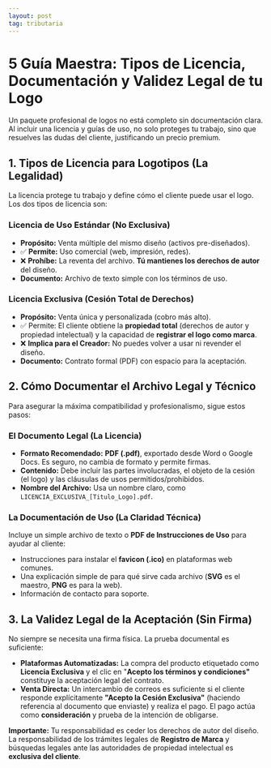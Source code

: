 ```yaml
---
layout: post
tag: tributaria
---
```


<h1>5 Guía Maestra: Tipos de Licencia, Documentación y Validez Legal de tu Logo</h1>
<p>Un paquete profesional de logos no está completo sin documentación clara. Al incluir una licencia y guías de uso, no solo proteges tu trabajo, sino que resuelves las dudas del cliente, justificando un precio premium.</p>

<h2>1. Tipos de Licencia para Logotipos (La Legalidad)</h2>
<p>La licencia protege tu trabajo y define cómo el cliente puede usar el logo. Los dos tipos de licencia son:</p>

<div class="license-type">
    <h3>Licencia de Uso Estándar (No Exclusiva)</h3>
    <ul>
        <li><strong>Propósito:</strong> Venta múltiple del mismo diseño (activos pre-diseñados).</li>
        <li>✅ <b>Permite:</b> Uso comercial (web, impresión, redes).</li>
        <li>❌ <b>Prohíbe:</b> La reventa del archivo. <b>Tú mantienes los derechos de autor</b> del diseño.</li>
        <li><strong>Documento:</strong> Archivo de texto simple con los términos de uso.</li>
    </div>

<div class="license-type">
    <h3>Licencia Exclusiva (Cesión Total de Derechos)</h3>
    <ul>
        <li><strong>Propósito:</strong> Venta única y personalizada (cobro más alto).</li>
        <li>✅ Permite: El cliente obtiene la <b>propiedad total</b> (derechos de autor y propiedad intelectual) y la capacidad de <b>registrar el logo como marca</b>.</li>
        <li>❌ <b>Implica para el Creador:</b> No puedes volver a usar ni revender el diseño.</li>
        <li><strong>Documento:</strong> Contrato formal (PDF) con espacio para la aceptación.</li>
    </ul>
</div>

<h2>2. Cómo Documentar el Archivo Legal y Técnico</h2>
<p>Para asegurar la máxima compatibilidad y profesionalismo, sigue estos pasos:</p>

<h3>El Documento Legal (La Licencia)</h3>
<ul>
    <li><strong>Formato Recomendado:</strong> <b>PDF (.pdf)</b>, exportado desde Word o Google Docs. Es seguro, no cambia de formato y permite firmas.</li>
    <li><strong>Contenido:</strong> Debe incluir las partes involucradas, el objeto de la cesión (el logo) y las cláusulas de usos permitidos/prohibidos.</li>
    <li><strong>Nombre del Archivo:</strong> Usa un nombre claro, como <code>LICENCIA_EXCLUSIVA_[Titulo_Logo].pdf</code>.</li>
</ul>

<h3>La Documentación de Uso (La Claridad Técnica)</h3>
<p>Incluye un simple archivo de texto o <b>PDF de Instrucciones de Uso</b> para ayudar al cliente:</p>
<ul>
    <li>Instrucciones para instalar el <b>favicon (.ico)</b> en plataformas web comunes.</li>
    <li>Una explicación simple de para qué sirve cada archivo (<strong>SVG</strong> es el maestro, <strong>PNG</strong> es para la web).</li>
    <li>Información de contacto para soporte.</li>
</ul>

<h2>3. La Validez Legal de la Aceptación (Sin Firma)</h2>
<p>No siempre se necesita una firma física. La prueba documental es suficiente:</p>
<ul>
    <li><strong>Plataformas Automatizadas:</strong> La compra del producto etiquetado como <b>Licencia Exclusiva</b> y el clic en "<b>Acepto los términos y condiciones"</b> constituye la aceptación legal del contrato.</li>
    <li><strong>Venta Directa:</strong> Un intercambio de correos es suficiente si el cliente responde explícitamente <b>"Acepto la Cesión Exclusiva"</b> (haciendo referencia al documento que enviaste) y realiza el pago. El pago actúa como <b>consideración</b> y prueba de la intención de obligarse.</li>
</ul>

<div class="legal-note">
    <strong>Importante:</strong> Tu responsabilidad es ceder los derechos de autor del diseño. La responsabilidad de los trámites legales de <b>Registro de Marca</b> y búsquedas legales ante las autoridades de propiedad intelectual es <b>exclusiva del cliente</b>.
</div>

